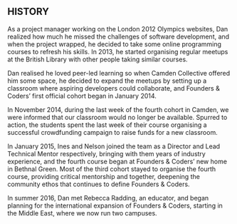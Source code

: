 ## HISTORY

As a project manager working on the London 2012 Olympics websites, Dan realized how much he missed the challenges of software development, and when the project wrapped, he decided to take some online programming courses to refresh his skills. In 2013, he started organising regular meetups at the British Library with other people taking similar courses.

Dan realised he loved peer-led learning so when Camden Collective offered him some space, he decided to expand the meetups by setting up a classroom where aspiring developers could collaborate, and Founders & Coders’ first official cohort began in January 2014.

In November 2014, during the last week of the fourth cohort in Camden, we were informed that our classroom would no longer be available. Spurred to action, the students spent the last week of their course organising a successful crowdfunding campaign to raise funds for a new classroom.

In January 2015, Ines and Nelson joined the team as a Director and Lead Technical Mentor respectively, bringing with them years of industry experience, and the fourth course began at Founders & Coders’ new home in Bethnal Green. Most of the third cohort stayed to organise the fourth course, providing critical mentorship and together, deepening the community ethos that continues to define Founders & Coders.

In summer 2016, Dan met Rebecca Radding, an educator, and began planning for the international expansion of Founders & Coders, starting in the Middle East, where we now run two campuses.
